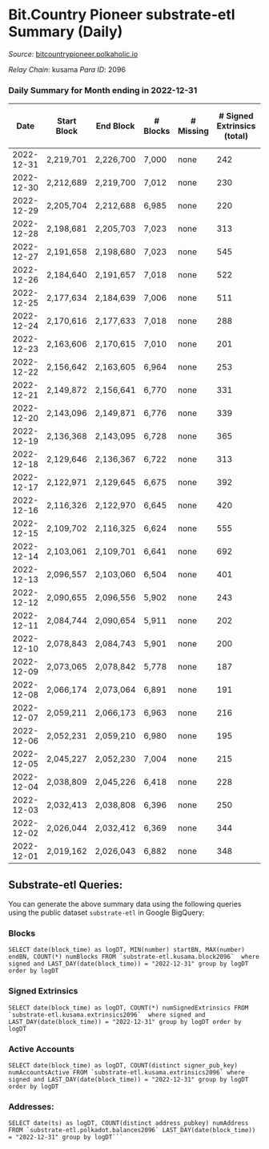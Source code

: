 # Bit.Country Pioneer substrate-etl Summary (Daily)

_Source_: [bitcountrypioneer.polkaholic.io](https://bitcountrypioneer.polkaholic.io)

*Relay Chain*: kusama
*Para ID*: 2096



### Daily Summary for Month ending in 2022-12-31


| Date | Start Block | End Block | # Blocks | # Missing | # Signed Extrinsics (total) | # Active Accounts | # Addresses with Balances | # Events | # Transfers | # XCM Transfers In | # XCM Transfers Out |
| ---- | ----------- | --------- | -------- | --------- | --------------------------- | ----------------- | ------------------------- | -------- | ----------- | ------------------ | ------------------- |
| 2022-12-31 | 2,219,701 | 2,226,700 | 7,000 | none | 242 | 105 | 24,181 | 20,937 | 4,929 ($4,994.82) |   |   |
| 2022-12-30 | 2,212,689 | 2,219,700 | 7,012 | none | 230 | 117 | 24,180 | 21,037 | 5,045 ($14,683.58) |   | 1 ($0.22) |
| 2022-12-29 | 2,205,704 | 2,212,688 | 6,985 | none | 220 | 103 | 24,177 | 20,662 | 4,717 ($8,479.12) |   | 2 ($0.02) |
| 2022-12-28 | 2,198,681 | 2,205,703 | 7,023 | none | 313 | 86 | 24,175 | 22,536 | 6,032 ($3,504.51) |   | 4 ($0.33) |
| 2022-12-27 | 2,191,658 | 2,198,680 | 7,023 | none | 545 | 119 | 24,171 | 25,289 | 7,129 ($8,344.81) | 1 ($0.83) | 3 ($0.37) |
| 2022-12-26 | 2,184,640 | 2,191,657 | 7,018 | none | 522 | 111 | 24,169 | 24,489 | 6,227 ($6,221.89) | 1 ($0.041) |   |
| 2022-12-25 | 2,177,634 | 2,184,639 | 7,006 | none | 511 | 108 | 24,164 | 25,160 | 7,136 ($10,383.97) |   |   |
| 2022-12-24 | 2,170,616 | 2,177,633 | 7,018 | none | 288 | 114 | 24,141 | 21,928 | 5,576 ($6,934.82) |   | 1  |
| 2022-12-23 | 2,163,606 | 2,170,615 | 7,010 | none | 201 | 93 | 24,138 | 19,955 | 4,176 ($4,655.36) |   | 1 ($0.0002) |
| 2022-12-22 | 2,156,642 | 2,163,605 | 6,964 | none | 253 | 119 |  | 21,267 | 4,962 ($1,565.52) |   |   |
| 2022-12-21 | 2,149,872 | 2,156,641 | 6,770 | none | 331 | 168 |  | 22,217 | 5,642 ($10,878.17) |   | 2 ($0.0003) |
| 2022-12-20 | 2,143,096 | 2,149,871 | 6,776 | none | 339 | 182 | 24,119 | 21,972 | 5,685 ($11,858.83) |   | 2 ($0.061) |
| 2022-12-19 | 2,136,368 | 2,143,095 | 6,728 | none | 365 | 141 | 24,114 | 22,313 | 5,860 ($23,993.74) |   |   |
| 2022-12-18 | 2,129,646 | 2,136,367 | 6,722 | none | 313 | 125 | 24,088 | 21,523 | 5,346 ($26,154.80) |   |   |
| 2022-12-17 | 2,122,971 | 2,129,645 | 6,675 | none | 392 | 152 | 24,073 | 22,209 | 5,592 ($11,423.77) |   | 1 ($0.022) |
| 2022-12-16 | 2,116,326 | 2,122,970 | 6,645 | none | 420 | 195 | 24,052 | 23,313 | 6,168 ($3,185.05) |   |   |
| 2022-12-15 | 2,109,702 | 2,116,325 | 6,624 | none | 555 | 225 | 24,026 | 24,664 | 6,636 ($14,138.73) |   | 2 ($0.30) |
| 2022-12-14 | 2,103,061 | 2,109,701 | 6,641 | none | 692 | 293 |  | 25,444 | 6,421 ($7,273.39) |   | 1 ($0.048) |
| 2022-12-13 | 2,096,557 | 2,103,060 | 6,504 | none | 401 | 95 | 23,836 | 26,398 | 5,482 ($16,534.72) |   |   |
| 2022-12-12 | 2,090,655 | 2,096,556 | 5,902 | none | 243 | 107 | 23,829 | 18,413 | 4,537 ($23,267.37) |   |   |
| 2022-12-11 | 2,084,744 | 2,090,654 | 5,911 | none | 202 | 93 | 23,815 | 18,120 | 4,597 ($5,719.21) |   |   |
| 2022-12-10 | 2,078,843 | 2,084,743 | 5,901 | none | 200 | 82 | 23,799 | 17,695 | 4,152 ($5,629.02) |   |   |
| 2022-12-09 | 2,073,065 | 2,078,842 | 5,778 | none | 187 | 77 |  | 17,310 | 4,131 ($1,325.13) |   | 2 ($0.39) |
| 2022-12-08 | 2,066,174 | 2,073,064 | 6,891 | none | 191 | 77 | 23,795 | 20,028 | 4,518 ($11,939.89) |   |   |
| 2022-12-07 | 2,059,211 | 2,066,173 | 6,963 | none | 216 | 93 | 23,795 | 20,674 | 4,890 ($15,771.44) |   |   |
| 2022-12-06 | 2,052,231 | 2,059,210 | 6,980 | none | 195 | 87 | 23,797 | 20,689 | 4,896 ($18,266.93) |   | 2 ($0.84) |
| 2022-12-05 | 2,045,227 | 2,052,230 | 7,004 | none | 215 | 109 | 23,773 | 21,166 | 5,158 ($34,174.10) |   |   |
| 2022-12-04 | 2,038,809 | 2,045,226 | 6,418 | none | 228 | 100 | 23,738 | 19,593 | 4,751 ($20,785.57) |   |   |
| 2022-12-03 | 2,032,413 | 2,038,808 | 6,396 | none | 250 | 125 | 23,731 | 19,594 | 4,750 ($87,246.95) |   |   |
| 2022-12-02 | 2,026,044 | 2,032,412 | 6,369 | none | 344 | 165 | 23,716 | 21,246 | 5,591 ($25,516.59) |   |   |
| 2022-12-01 | 2,019,162 | 2,026,043 | 6,882 | none | 348 | 187 | 23,681 | 22,797 | 5,997 ($10,260.64) |   |   |

## Substrate-etl Queries:
You can generate the above summary data using the following queries using the public dataset `substrate-etl` in Google BigQuery:


### Blocks
```
SELECT date(block_time) as logDT, MIN(number) startBN, MAX(number) endBN, COUNT(*) numBlocks FROM `substrate-etl.kusama.block2096`  where signed and LAST_DAY(date(block_time)) = "2022-12-31" group by logDT order by logDT
```


### Signed Extrinsics
```
SELECT date(block_time) as logDT, COUNT(*) numSignedExtrinsics FROM `substrate-etl.kusama.extrinsics2096`  where signed and LAST_DAY(date(block_time)) = "2022-12-31" group by logDT order by logDT
```


### Active Accounts
```
SELECT date(block_time) as logDT, COUNT(distinct signer_pub_key) numAccountsActive FROM `substrate-etl.kusama.extrinsics2096` where signed and LAST_DAY(date(block_time)) = "2022-12-31" group by logDT order by logDT
```


### Addresses:
```
SELECT date(ts) as logDT, COUNT(distinct address_pubkey) numAddress FROM `substrate-etl.polkadot.balances2096` LAST_DAY(date(block_time)) = "2022-12-31" group by logDT```


